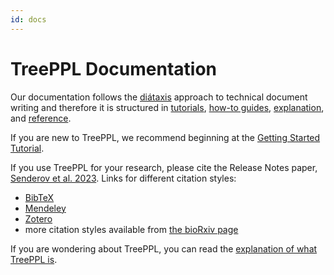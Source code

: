 ```yaml
---
id: docs
---
```


# TreePPL Documentation

Our documentation follows the [diátaxis](https://diataxis.fr/) approach to technical document writing and therefore it is structured in [tutorials](docs/Tutorials), [how-to guides](docs/Howtos), [explanation](docs/Explanation), and [reference](docs/Reference).


If you are new to TreePPL, we recommend beginning at the [Getting Started Tutorial](docs/Tutorials/getting-started).

If you use TreePPL for your research, please cite the Release Notes paper, [Senderov et al. 2023](https://www.biorxiv.org/content/10.1101/2023.10.10.561673v1).  Links for different citation styles:

  - [BibTeX](https://www.biorxiv.org/highwire/citation/3421665/bibtext)
  - [Mendeley](https://www.biorxiv.org/highwire/citation/3421665/mendeley)
  - [Zotero](https://www.biorxiv.org/highwire/citation/3421665/zotero)
  - more citation styles available from [the bioRxiv page](https://www.biorxiv.org/content/10.1101/2023.10.10.561673v1)

If you are wondering about TreePPL, you can read the [explanation of what TreePPL is](docs/Explanation/about).
